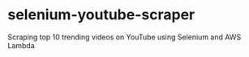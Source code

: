 # selenium-youtube-scraper
Scraping top 10 trending videos on YouTube using Selenium and AWS Lambda
